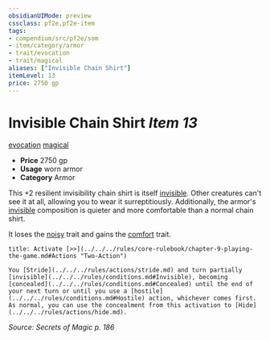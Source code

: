```yaml
---
obsidianUIMode: preview
cssclass: pf2e,pf2e-item
tags:
- compendium/src/pf2e/som
- item/category/armor
- trait/evocation
- trait/magical
aliases: ["Invisible Chain Shirt"]
itemLevel: 13
price: 2750 gp
---
```

# Invisible Chain Shirt *Item 13*  
[evocation](../../../rules/traits/evocation.md)  [magical](../../../rules/traits/magical.md)  

- **Price** 2750 gp
- **Usage** worn armor
- **Category** Armor

This +2 resilient invisibility chain shirt is itself [invisible](../../../rules/conditions.md#Invisible). Other creatures can't see it at all, allowing you to wear it surreptitiously. Additionally, the armor's [invisible](../../../rules/conditions.md#Invisible) composition is quieter and more comfortable than a normal chain shirt.

It loses the [noisy](../../../rules/traits/noisy.md) trait and gains the [comfort](../../../rules/traits/comfort.md) trait.

```ad-embed-ability
title: Activate [>>](../../../rules/core-rulebook/chapter-9-playing-the-game.md#Actions "Two-Action")

You [Stride](../../../rules/actions/stride.md) and turn partially [invisible](../../../rules/conditions.md#Invisible), becoming [concealed](../../../rules/conditions.md#Concealed) until the end of your next turn or until you use a [hostile](../../../rules/conditions.md#Hostile) action, whichever comes first. As normal, you can use the concealment from this activation to [Hide](../../../rules/actions/hide.md).
```

*Source: Secrets of Magic p. 186*
